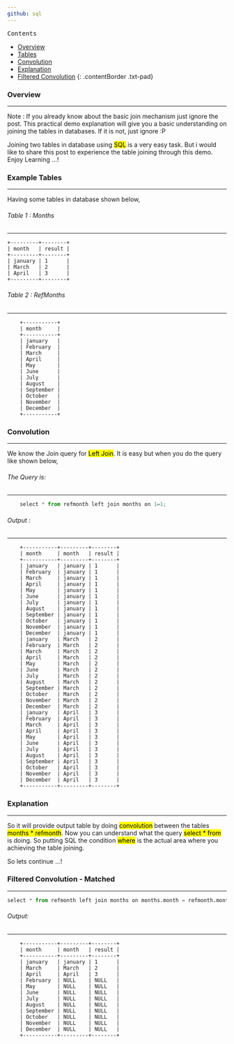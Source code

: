 ```yaml
---
github: sql
---
```


<kbd class="imgtitle">Contents</kbd>

- [Overview](#overview)
- [Tables](#example-tables)
- [Convolution](#convolution)
- [Explanation](#explanation)
- [Filtered Convolution](#filtered-convolution---matched)
{: .contentBorder .txt-pad}

### Overview
<hr>

<p class="quickNote">Note : 
If you already know about the basic join mechanism just ignore the post. This practical demo explanation will
give you a basic understanding on joining the tables in databases. If it is not, just ignore :P</p> 

Joining two tables in database using <mark>SQL</mark> is a very easy task. But i would like to share this post to experience the 
table joining through this demo. Enjoy Learning ...!
<br>

### Example Tables
---

Having some tables in database shown below,
###### Table 1 : Months
<hr>

```text
+---------+--------+
| month   | result |
+---------+--------+
| january | 1      |
| March   | 2      |
| April   | 3      |
+---------+--------+
```

###### Table 2 : RefMonths
<hr>

```text
    +-----------+
    | month     |
    +-----------+
    | january   |
    | February  |
    | March     |
    | April     |
    | May       |
    | June      |
    | July      |
    | August    |
    | September |
    | October   |
    | November  |
    | December  |
    +-----------+
```

### Convolution 
---

We know the Join query for <mark>Left Join</mark>. It is easy but when you do the query like shown below,

###### The Query is:
<hr>

```python
    select * from refmonth left join months on 1=1;
```

###### Output :
<hr>

```text
    +-----------+---------+--------+
    | month     | month   | result |
    +-----------+---------+--------+
    | january   | january | 1      |
    | February  | january | 1      |
    | March     | january | 1      |
    | April     | january | 1      |
    | May       | january | 1      |
    | June      | january | 1      |
    | July      | january | 1      |
    | August    | january | 1      |
    | September | january | 1      |
    | October   | january | 1      |
    | November  | january | 1      |
    | December  | january | 1      |
    | january   | March   | 2      |
    | February  | March   | 2      |
    | March     | March   | 2      |
    | April     | March   | 2      |
    | May       | March   | 2      |
    | June      | March   | 2      |
    | July      | March   | 2      |
    | August    | March   | 2      |
    | September | March   | 2      |
    | October   | March   | 2      |
    | November  | March   | 2      |
    | December  | March   | 2      |
    | january   | April   | 3      |
    | February  | April   | 3      |
    | March     | April   | 3      |
    | April     | April   | 3      |
    | May       | April   | 3      |
    | June      | April   | 3      |
    | July      | April   | 3      |
    | August    | April   | 3      |
    | September | April   | 3      |
    | October   | April   | 3      |
    | November  | April   | 3      |
    | December  | April   | 3      |
    +-----------+---------+--------+
```
### Explanation
<hr>

So it will provide output table by doing <mark>convolution</mark> between the tables <mark>months * refmonth</mark>.
Now you can understand what the query <mark>select * from</mark> is doing. So putting SQL the condition <mark>where</mark> is the actual 
area where you achieving the table joining.

So lets continue ...! 
 
### Filtered Convolution - Matched
<hr>

```python
select * from refmonth left join months on months.month = refmonth.month;
```

###### Output:
<hr>

```text
    +-----------+---------+--------+
    | month     | month   | result |
    +-----------+---------+--------+
    | january   | january | 1      |
    | March     | March   | 2      |
    | April     | April   | 3      |
    | February  | NULL    | NULL   |
    | May       | NULL    | NULL   |
    | June      | NULL    | NULL   |
    | July      | NULL    | NULL   |
    | August    | NULL    | NULL   |
    | September | NULL    | NULL   |
    | October   | NULL    | NULL   |
    | November  | NULL    | NULL   |
    | December  | NULL    | NULL   |
    +-----------+---------+--------+
```
